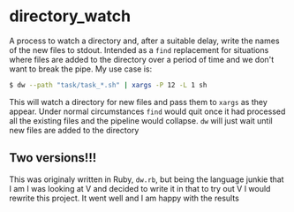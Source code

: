 # directory_watch

A process to watch a directory and, after a suitable delay, write the names of the new files to stdout. Intended as a `find` replacement for situations where files are added to the directory over a period of time and we don't want to break the pipe. My use case is:

```bash
$ dw --path "task/task_*.sh" | xargs -P 12 -L 1 sh
```

This will watch a directory for new files and pass them to `xargs` as they appear. Under normal circumstances `find` would quit once it had processed all the existing files and the pipeline would collapse. `dw` will just wait until new files are added to the directory

## Two versions!!!

This was originaly written in Ruby, `dw.rb`, but being the language junkie that I am I was looking at V and decided to write it in that to try out V I would rewrite this project. It went well and I am happy with the results
